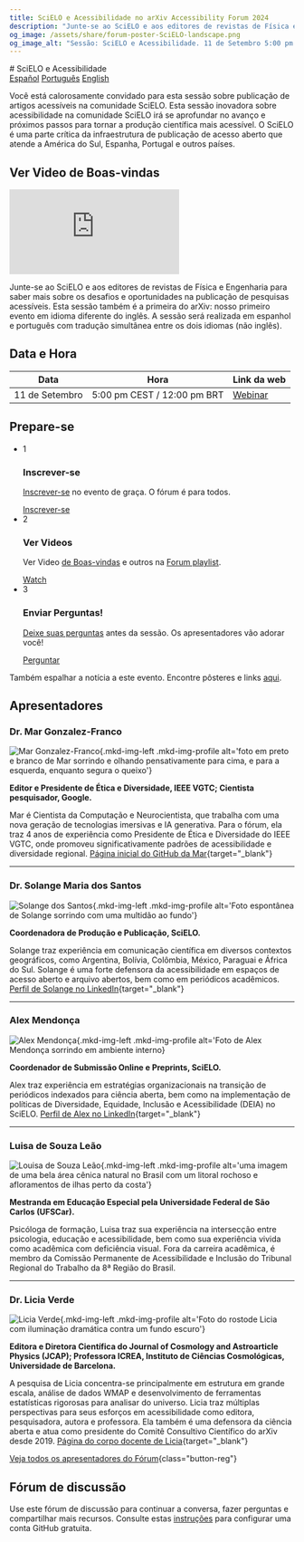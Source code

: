 ```yaml
---
title: SciELO e Acessibilidade no arXiv Accessibility Forum 2024
description: "Junte-se ao SciELO e aos editores de revistas de Física e Engenharia para saber mais sobre os desafios e oportunidades na publicação de pesquisas acessíveis."
og_image: /assets/share/forum-poster-SciELO-landscape.png
og_image_alt: "Sessão: SciELO e Acessibilidade. 11 de Setembro 5:00 pm CEST / 12:00 pm BRT"
---
```

<html lang="pt">
# SciELO e Acessibilidade

<nav class="tabs" aria-description="Choose which language to view this content in">
  <a href="forum-session-SciELO">Español</a>
  <a href="forum-session-SciELO-pt" class="active">Português</a>
  <a href="forum-session-SciELO-en">English</a>
</nav>

<div class="lead">
  <div class="content">
  <p>Você está calorosamente convidado para esta sessão sobre publicação de artigos acessíveis na comunidade SciELO. Esta sessão inovadora sobre acessibilidade na comunidade SciELO irá se aprofundar no avanço  e  próximos passos para tornar a produção científica mais acessível.  O SciELO é uma parte crítica da infraestrutura de publicação de acesso aberto que atende a América do Sul, Espanha, Portugal e outros países.</p>
  </div>
  <div class="videos">
    <div class="shadow"><h2>Ver Video de Boas-vindas</h2>
    <iframe src="https://www.youtube.com/embed/wjzYB1DTbe0?si=RUrkHpTHORp9sF_6" title="YouTube video player" frameborder="0" allow="accelerometer; autoplay; clipboard-write; encrypted-media; gyroscope; picture-in-picture; web-share" referrerpolicy="strict-origin-when-cross-origin" allowfullscreen></iframe></div>
  </div>
</div>

Junte-se ao SciELO e aos editores de revistas de Física e Engenharia para saber mais sobre os desafios e oportunidades na publicação de pesquisas acessíveis. Esta sessão também é a primeira do arXiv: nosso primeiro evento em idioma diferente do inglês. A sessão será realizada em espanhol e português com tradução simultânea entre os dois idiomas (não inglês).

## Data e Hora
| Data | Hora | Link da web |
|---|---|---|
| 11 de Setembro | 5:00 pm CEST / 12:00 pm BRT | [Webinar](https://cornell.zoom.us/j/95978099995?pwd=TLFRHtobdTSpwJLDInZ8GNgVEFWUPB.1)

## Prepare-se
<ul class="forum-actions">
  <li class="col">
    <div class="col-num shadow" role="presentation">1</div>
    <h3>Inscrever-se</h3>
    <p><a href="https://cornell.ca1.qualtrics.com/jfe/form/SV_eEZ1d27LF2fVM7Y" target="_blank">Inscrever-se</a> no evento de graça. O fórum é para todos.</p>
    <a class="button-reg" href="https://cornell.ca1.qualtrics.com/jfe/form/SV_eEZ1d27LF2fVM7Y" target="_blank">Inscrever-se</a>
  </li>
  <li class="col">
    <div class="col-num shadow" role="presentation">2</div>
    <h3>Ver Videos</h3>
    <p>Ver Video <a href="https://youtu.be/wjzYB1DTbe0?feature=shared" target="blank">de Boas-vindas</a> e outros na <a href="https://www.youtube.com/playlist?list=PLYgeAMJvRZ6ZRuNQGoekx0FdjXqEG0bzM" target="blank">Forum playlist</a>.</p>
    <a class="button-reg" href="https://youtu.be/wjzYB1DTbe0?feature=shared" target="blank">Watch</a>
  </li>
  <li class="col">
    <div class="col-num shadow" role="presentation">3</div>
    <h3>Enviar Perguntas!</h3>
    <p><a href="https://cornell.ca1.qualtrics.com/jfe/form/SV_bBqisDGVGcrzQeq" target="_blank">Deixe suas perguntas</a> antes da sessão. Os apresentadores vão adorar você!</p>
    <a class="button-reg" href="https://cornell.ca1.qualtrics.com/jfe/form/SV_bBqisDGVGcrzQeq" target="_blank">Perguntar</a>
  </li>
</ul>

Também espalhar a notícia a este evento. Encontre pôsteres e links [aqui](/share).

## Apresentadores

### Dr. Mar Gonzalez-Franco
![Mar Gonzalez-Franco](../assets/profile/mar.jpg){.mkd-img-left .mkd-img-profile alt='foto em preto e branco de Mar sorrindo e olhando pensativamente para cima, e para a esquerda, enquanto segura o queixo'}

**Editor e Presidente de Ética e Diversidade, IEEE VGTC; Cientista pesquisador, Google.**

Mar é Cientista da Computação e Neurocientista, que trabalha com uma nova geração de tecnologias imersivas e IA generativa. Para o fórum, ela traz 4 anos de experiência como Presidente de Ética e Diversidade do IEEE VGTC, onde promoveu significativamente padrões de acessibilidade e diversidade regional. [Página inicial do GitHub da Mar](https://margonzalezfranco.github.io/){target="_blank"}

---

### Dr. Solange Maria dos Santos

![Solange dos Santos](../assets/profile/solange.jpg){.mkd-img-left .mkd-img-profile alt='Foto espontânea de Solange sorrindo com uma multidão ao fundo'}

**Coordenadora de Produção e Publicação, SciELO.**

Solange traz experiência em comunicação científica em diversos contextos geográficos, como Argentina, Bolívia, Colômbia, México, Paraguai e África do Sul. Solange é uma forte defensora da acessibilidade em espaços de acesso aberto e arquivo abertos, bem como em periódicos acadêmicos. [Perfil de Solange no LinkedIn](https://www.linkedin.com/in/solangemariasantos/?originalSubdomain=br){target="_blank"}

---

### Alex Mendonça

![Alex Mendonça](../assets/profile/alex.jpg){.mkd-img-left .mkd-img-profile alt='Foto de Alex Mendonça sorrindo em ambiente interno}

**Coordenador de Submissão Online e Preprints, SciELO.**

Alex traz experiência em estratégias organizacionais na transição de periódicos indexados para ciência aberta, bem como na implementação de políticas de Diversidade, Equidade, Inclusão e Acessibilidade (DEIA) no SciELO. [Perfil de Alex no LinkedIn](https://www.linkedin.com/in/alex-mendon%C3%A7a/?originalSubdomain=br){target="_blank"}

---

### Luisa de Souza Leão  
![Louisa de Souza Leão](../assets/profile/luisa.jpg){.mkd-img-left .mkd-img-profile alt='uma imagem de uma bela área cênica natural no Brasil com um litoral rochoso e afloramentos de ilhas perto da costa'}

**Mestranda em Educação Especial pela Universidade Federal de São Carlos (UFSCar).**

Psicóloga de formação, Luisa traz sua experiência na intersecção entre psicologia, educação e acessibilidade, bem como sua experiência vivida como acadêmica com deficiência visual. Fora da carreira acadêmica, é membro da Comissão Permanente de Acessibilidade e Inclusão do Tribunal Regional do Trabalho da 8ª Região do Brasil.

---

### Dr. Licia Verde
![Licia Verde](../assets/profile/licia.jpg){.mkd-img-left .mkd-img-profile alt='Foto do rostode Licia com iluminação dramática contra um fundo escuro'}

**Editora e Diretora Científica do Journal of Cosmology and Astroarticle Physics (JCAP); Professora ICREA, Instituto de Ciências Cosmológicas, Universidade de Barcelona.**

A pesquisa de Licia concentra-se principalmente em estrutura em grande escala, análise de dados WMAP e desenvolvimento de ferramentas estatísticas rigorosas para analisar do universo. Licia traz múltiplas perspectivas para seus esforços em acessibilidade como editora, pesquisadora, autora e professora. Ela também é uma defensora da ciência aberta e atua como presidente do Comitê Consultivo Científico do arXiv desde 2019. [Página do corpo docente de Licia](https://liciaverde.icc.ub.edu/){target="_blank"}

[Veja todos os apresentadores do Fórum](presenters){class="button-reg"}

## Fórum de discussão
Use este fórum de discussão para continuar a conversa, fazer perguntas e compartilhar mais recursos. Consulte estas [instruções](discussion-board.md) para configurar uma conta GitHub gratuita.
